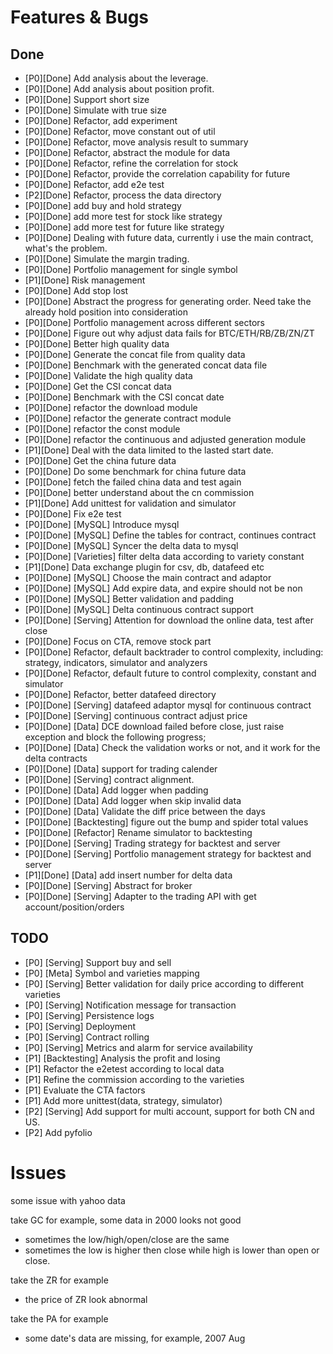 # Features & Bugs

## Done

- [P0][Done] Add analysis about the leverage.
- [P0][Done] Add analysis about position profit.
- [P0][Done] Support short size
- [P0][Done] Simulate with true size
- [P0][Done] Refactor, add experiment
- [P0][Done] Refactor, move constant out of util
- [P0][Done] Refactor, move analysis result to summary
- [P0][Done] Refactor, abstract the module for data
- [P0][Done] Refactor, refine the correlation for stock
- [P0][Done] Refactor, provide the correlation capability for future
- [P0][Done] Refactor, add e2e test
- [P2][Done] Refactor, process the data directory
- [P0][Done] add buy and hold strategy
- [P0][Done] add more test for stock like strategy
- [P0][Done] add more test for future like strategy
- [P0][Done] Dealing with future data, currently i use the main contract, what's the problem.
- [P0][Done] Simulate the margin trading.
- [P0][Done] Portfolio management for single symbol
- [P1][Done] Risk management
- [P0][Done] Add stop lost
- [P0][Done] Abstract the progress for generating order. Need take the already hold position into consideration
- [P0][Done] Portfolio management across different sectors
- [P0][Done] Figure out why adjust data fails for BTC/ETH/RB/ZB/ZN/ZT
- [P0][Done] Better high quality data
- [P0][Done] Generate the concat file from quality data
- [P0][Done] Benchmark with the generated concat data file
- [P0][Done] Validate the high quality data
- [P0][Done] Get the CSI concat data
- [P0][Done] Benchmark with the CSI concat date
- [P0][Done] refactor the download module
- [P0][Done] refactor the generate contract module 
- [P0][Done] refactor the const module
- [P0][Done] refactor the continuous and adjusted generation module 
- [P1][Done] Deal with the data limited to the lasted start date.
- [P0][Done] Get the china future data
- [P0][Done] Do some benchmark for china future data
- [P0][Done] fetch the failed china data and test again
- [P0][Done] better understand about the cn commission
- [P1][Done] Add unittest for validation and simulator
- [P0][Done] Fix e2e test
- [P0][Done] [MySQL] Introduce mysql
- [P0][Done] [MySQL] Define the tables for contract, continues contract
- [P0][Done] [MySQL] Syncer the delta data to mysql
- [P0][Done] [Varieties] filter delta data according to variety constant
- [P1][Done] Data exchange plugin for csv, db, datafeed etc
- [P0][Done] [MySQL] Choose the main contract and adaptor
- [P0][Done] [MySQL] Add expire data, and expire should not be non
- [P0][Done] [MySQL] Better validation and padding
- [P0][Done] [MySQL] Delta continuous contract support
- [P0][Done] [Serving] Attention for download the online data, test after close
- [P0][Done] Focus on CTA, remove stock part
- [P0][Done] Refactor, default backtrader to control complexity, including: strategy, indicators, simulator and analyzers
- [P0][Done] Refactor, default future to control complexity, constant and simulator
- [P0][Done] Refactor, better datafeed directory
- [P0][Done] [Serving] datafeed adaptor mysql for continuous contract 
- [P0][Done] [Serving] continuous contract adjust price
- [P0][Done] [Data] DCE download failed before close, just raise exception and block the following progress; 
- [P0][Done] [Data] Check the validation works or not, and it work for the delta contracts
- [P0][Done] [Data] support for trading calender
- [P0][Done] [Serving] contract alignment.
- [P0][Done] [Data] Add logger when padding
- [P0][Done] [Data] Add logger when skip invalid data
- [P0][Done] [Data] Validate the diff price between the days
- [P0][Done] [Backtesting] figure out the bump and spider total values
- [P0][Done] [Refactor] Rename simulator to backtesting
- [P0][Done] [Serving] Trading strategy for backtest and server
- [P0][Done] [Serving] Portfolio management strategy for backtest and server
- [P1][Done] [Data] add insert number for delta data
- [P0][Done] [Serving] Abstract for broker
- [P0][Done] [Serving] Adapter to the trading API with get account/position/orders

## TODO

- [P0] [Serving] Support buy and sell
- [P0] [Meta]    Symbol and varieties mapping
- [P0] [Serving] Better validation for daily price according to different varieties
- [P0] [Serving] Notification message for transaction
- [P0] [Serving] Persistence logs
- [P0] [Serving] Deployment
- [P0] [Serving] Contract rolling
- [P0] [Serving] Metrics and alarm for service availability
- [P1] [Backtesting] Analysis the profit and losing
- [P1] Refactor the e2etest according to local data
- [P1] Refine the commission according to the varieties
- [P1] Evaluate the CTA factors
- [P1] Add more unittest(data, strategy, simulator)
- [P2] [Serving] Add support for multi account, support for both CN and US.
- [P2] Add pyfolio

# Issues

some issue with yahoo data

take GC for example, some data in 2000 looks not good
- sometimes the low/high/open/close are the same
- sometimes the low is higher then close while high is lower than open or close.

take the ZR for example
- the price of ZR look abnormal

take the PA for example
- some date's data are missing, for example,  2007 Aug
